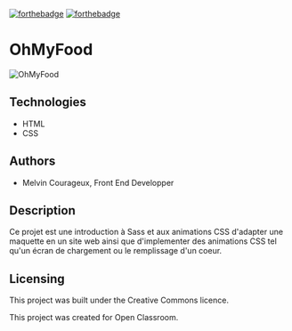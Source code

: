  [![forthebadge](https://forthebadge.com/images/badges/uses-css.svg)](https://forthebadge.com) [![forthebadge](https://forthebadge.com/images/badges/uses-html.svg)](https://forthebadge.com) 

# OhMyFood
![OhMyFood](https://user.oc-static.com/upload/2022/06/22/16559011566667_FR_1117_P4_Banner-Ohmyfood.png)

## Technologies
- HTML
- CSS 

## Authors

- Melvin Courageux, Front End Developper

## Description

Ce projet est une introduction à Sass et aux animations CSS d'adapter une maquette en un site web ainsi que d'implementer des animations CSS tel qu'un écran de chargement ou le remplissage d'un coeur.


## Licensing

This project was built under the Creative Commons licence.

This project was created for Open Classroom.